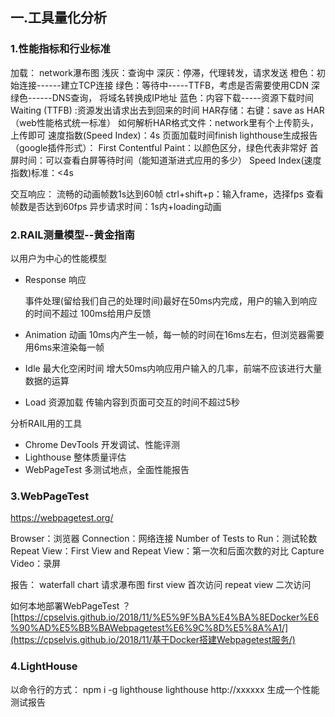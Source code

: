 ## 一.工具量化分析

### 1.性能指标和行业标准

加载：
network瀑布图
    浅灰：查询中
    深灰：停滞，代理转发，请求发送
    橙色：初始连接------建立TCP连接
    绿色：等待中-----TTFB，考虑是否需要使用CDN
    	      深绿色------DNS查询， 将域名转换成IP地址
    蓝色：内容下载-----资源下载时间
Waiting (TTFB) :资源发出请求出去到回来的时间
HAR存储：右键：save as HAR（web性能格式统一标准）
	如何解析HAR格式文件：network里有个上传箭头，上传即可
速度指数(Speed Index)：4s
页面加载时间finish
lighthouse生成报告（google插件形式）：
	First Contentful Paint：以颜色区分，绿色代表非常好
	首屏时间：可以查看白屏等待时间（能知道渐进式应用的多少）
	Speed Index(速度指数)标准：<4s 
	
交互响应：
流畅的动画帧数1s达到60帧
	ctrl+shift+p：输入frame，选择fps 查看帧数是否达到60fps
异步请求时间：1s内+loading动画

### 2.RAIL测量模型--黄金指南

以用户为中心的性能模型 

- Response 响应

	事件处理(留给我们自己的处理时间)最好在50ms内完成，用户的输入到响应的时间不超过		100ms给用户反馈

- Animation 动画
	10ms内产生一帧，每一帧的时间在16ms左右，但浏览器需要用6ms来渲染每一帧

- Idle 最大化空闲时间
	增大50ms内响应用户输入的几率，前端不应该进行大量数据的运算

- Load 资源加载
	 传输内容到页面可交互的时间不超过5秒

分析RAIL用的工具
-	 Chrome DevTools 开发调试、性能评测
-	 Lighthouse 整体质量评估
-	 WebPageTest 多测试地点，全面性能报告

### 3.WebPageTest 

 https://webpagetest.org/ 

Browser：浏览器
Connection：网络连接
Number of Tests to Run：测试轮数
Repeat View：First View and Repeat View：第一次和后面次数的对比
Capture Video：录屏

报告：
waterfall chart 请求瀑布图
first view 首次访问
repeat view 二次访问

如何本地部署WebPageTest ？
 [https://cpselvis.github.io/2018/11/%E5%9F%BA%E4%BA%8EDocker%E6%90%AD%E5%BB%BAWebpagetest%E6%9C%8D%E5%8A%A1/](https://cpselvis.github.io/2018/11/基于Docker搭建Webpagetest服务/)  

### 4.LightHouse

以命令行的方式：
npm i -g lighthouse
lighthouse http://xxxxxx
生成一个性能测试报告





